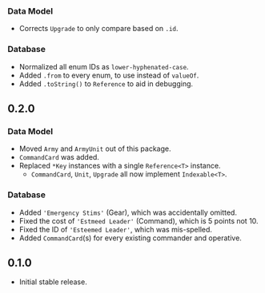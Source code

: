 ### Data Model

* Corrects `Upgrade` to only compare based on `.id`.

### Database

* Normalized all enum IDs as `lower-hyphenated-case`.
* Added `.from` to every enum, to use instead of `valueOf`.
* Added `.toString()` to `Reference` to aid in debugging.

## 0.2.0

### Data Model

* Moved `Army` and `ArmyUnit` out of this package.
* `CommandCard` was added.
* Replaced `*Key` instances with a single `Reference<T>` instance.
  * `CommandCard`, `Unit`, `Upgrade` all now implement `Indexable<T>`.

### Database

* Added `'Emergency Stims'` (Gear), which was accidentally omitted.
* Fixed the cost of `'Estmeed Leader'` (Command), which is 5 points not 10.
* Fixed the ID of `'Esteemed Leader'`, which was mis-spelled.
* Added `CommandCard`(s) for every existing commander and operative.

## 0.1.0

* Initial stable release.
